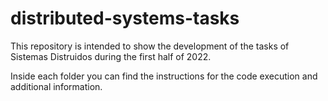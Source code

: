 # distributed-systems-tasks

This repository is intended to show the development of the tasks of Sistemas Distruidos during the first half of 2022.

Inside each folder you can find the instructions for the code execution and additional information.
